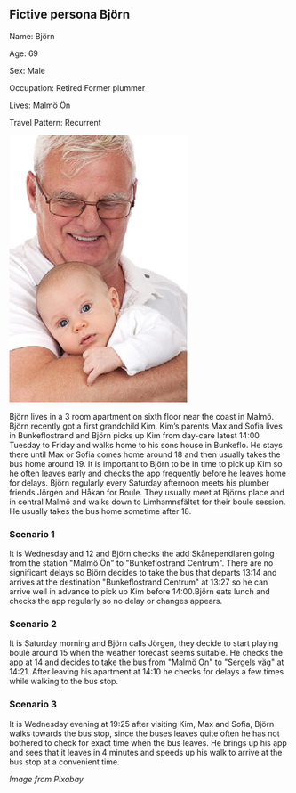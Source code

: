 ## Fictive persona Björn
Name: Björn

Age: 69

Sex: Male

Occupation: Retired Former plummer

Lives: Malmö Ön

Travel Pattern: Recurrent

![Bjorn](https://github.com/k3larra/commuter/raw/master/images/Bjorn.jpg)

Björn lives in a 3 room apartment on sixth floor near the coast in Malmö. Björn recently got a first grandchild Kim. Kim’s parents Max and Sofia lives in Bunkeflostrand and  Björn picks up Kim from day-care latest 14:00 Tuesday to Friday and walks home to his sons house in Bunkeflo. He stays there until Max or Sofia comes home around 18 and then usually takes the bus home around 19. It is important to Björn to be in time to pick up Kim so he often leaves early and checks the app frequently before he leaves home for delays.
Björn regularly every Saturday afternoon meets his plumber friends Jörgen and Håkan for Boule. They usually meet at Björns place and in central Malmö and walks down to Limhamnsfältet for their boule session. He usually takes the bus home sometime after 18.

### Scenario 1
It is Wednesday and 12 and Björn checks the add Skånependlaren going from the station "Malmö Ön" to "Bunkeflostrand Centrum". There are no significant delays so Björn decides to take the bus that departs 13:14 and arrives at the destination "Bunkeflostrand Centrum" at 13:27 so he can arrive well in advance to pick up Kim before 14:00.Björn eats lunch and checks the app regularly so no delay or changes appears.

### Scenario 2
It is Saturday morning and Björn calls Jörgen, they decide to start playing boule around 15 when the weather forecast seems suitable. He checks the app at 14 and decides to take the bus from "Malmö Ön" to "Sergels väg" at 14:21. After leaving his apartment at 14:10 he checks for delays a few times while walking to the bus stop.

### Scenario 3
It is Wednesday evening at 19:25 after visiting Kim, Max and Sofia, Björn walks towards the bus stop, since the buses leaves quite often he has not bothered to check for exact time when the bus leaves. He brings up his app and sees that it leaves in 4 minutes and speeds up his walk to arrive at the bus stop at a convenient time.



*Image from Pixabay*
